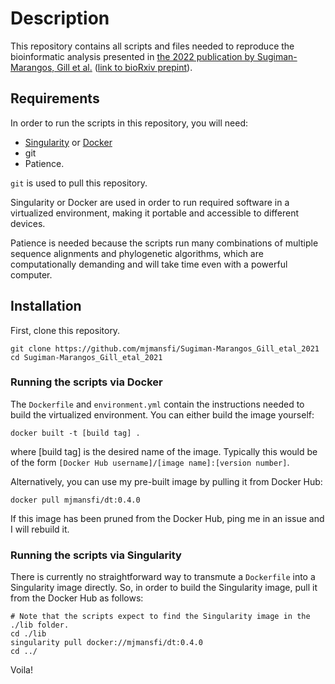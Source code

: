 # Description
This repository contains all scripts and files needed to reproduce the bioinformatic analysis presented in [the 2022 publication by Sugiman-Marangos, Gill et al.](https://www.nature.com/articles/s42003-022-03333-9) ([link to bioRxiv prepint](https://www.biorxiv.org/content/10.1101/2021.08.10.455837v1.abstract)).


## Requirements
In order to run the scripts in this repository, you will need:

* [Singularity](https://sylabs.io/guides/3.0/user-guide/installation.html) or [Docker](https://docs.docker.com/get-docker/)
* git
* Patience.

`git` is used to pull this repository.

Singularity or Docker are used in order to run required software in a virtualized environment, making it portable and accessible to different devices.

Patience is needed because the scripts run many combinations of multiple sequence alignments and phylogenetic algorithms, which are computationally demanding and will take time even with a powerful computer.

## Installation
First, clone this repository.
```
git clone https://github.com/mjmansfi/Sugiman-Marangos_Gill_etal_2021
cd Sugiman-Marangos_Gill_etal_2021
```

### Running the scripts via Docker
The `Dockerfile` and `environment.yml` contain the instructions needed to build the virtualized environment. You can either build the image yourself:
```
docker built -t [build tag] .
```

where [build tag] is the desired name of the image. Typically this would be of the form `[Docker Hub username]/[image name]:[version number]`.

Alternatively, you can use my pre-built image by pulling it from Docker Hub:
```
docker pull mjmansfi/dt:0.4.0
```

If this image has been pruned from the Docker Hub, ping me in an issue and I will rebuild it.

### Running the scripts via Singularity
There is currently no straightforward way to transmute a `Dockerfile` into a Singularity image directly. So, in order to build the Singularity image, pull it from the Docker Hub as follows:
```
# Note that the scripts expect to find the Singularity image in the ./lib folder.
cd ./lib
singularity pull docker://mjmansfi/dt:0.4.0
cd ../
```
Voila!

